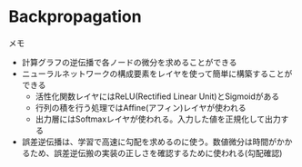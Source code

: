 # Backpropagation
メモ
* 計算グラフの逆伝播で各ノードの微分を求めることができる
* ニューラルネットワークの構成要素をレイヤを使って簡単に構築することができる
  * 活性化関数レイヤにはReLU(Rectified Linear Unit)とSigmoidがある
  * 行列の積を行う処理ではAffine(アフィン)レイヤが使われる
  * 出力層にはSoftmaxレイヤが使われる。入力した値を正規化して出力する
* 誤差逆伝播は、学習で高速に勾配を求めるのに使う。数値微分は時間がかかるため、誤差逆伝搬の実装の正しさを確認するために使われる(勾配確認)
